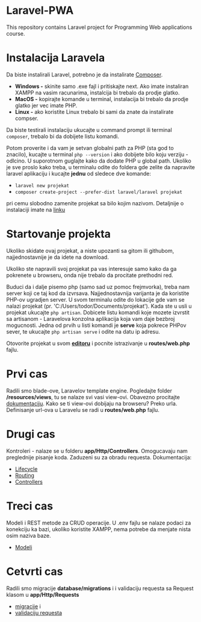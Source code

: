 # Laravel-PWA
This repository contains Laravel project for Programming Web applications course.

# Instalacija Laravela
Da biste instalirali Laravel, potrebno je da instalirate [Composer](https://getcomposer.org/).
* **Windows -** skinite samo .exe fajl i pritiskajte next.
  Ako imate instaliran XAMPP na vasim racunarima, instalcija bi trebalo da prodje glatko.
* **MacOS -** kopirajte komande u terminal, instalacija bi trebalo da prodje glatko jer vec imate PHP.
* **Linux -** ako koristite Linux trebalo bi sami da znate da instalirate compser.

Da biste testirali instalaciju ukucajte u command prompt ili terminal `composer`, trebalo bi da dobijete listu komandi.

Potom proverite i da vam je setvan globalni path za PHP (sta god to znacilo), kucajte u terminal `php --version` i ako dobijete bilo koju verziju - odlcino. U suporotnom guglajte kako da dodate PHP u global path.
Ukoliko je sve proslo kako treba, u terminalu odite do foldera gde zelite da napravite laravel aplikaciju i kucajte **jednu** od sledece dve komande:
* `laravel new projekat`
* `composer create-project --prefer-dist laravel/laravel projekat`

pri cemu slobodno zamenite projekat sa bilo kojim nazivom.
Detaljnije o instalaciji imate na [linku](https://laravel.com/docs/5.8/installation)

# Startovanje projekta
Ukoliko skidate ovaj projekat, a niste upozanti sa gitom ili githubom, najjednostavnije je da idete na download.

Ukoliko ste napravili svoj projekat pa vas interesuje samo kako da ga pokrenete u browseru, onda nije trebalo da procitate prethodni red.

Buduci da i dalje pisemo php (samo sad uz pomoc frejmvorka), treba nam server koji ce taj kod da izvrsava.
Najjednostavnija varijanta je da koristite PHP-ov ugradjen server. 
U svom terminalu odite do lokacije gde vam se nalazi projekat (pr. 'C:/Users/todor/Documents/projekat'). Kada ste u usli u projekat ukucajte `php artisan`.
Dobicete listu komandi koje mozete izvrstit sa artisanom - Laravelova konzolna aplikacija koja vam daje bezbroj mogucnosti.
Jedna od prvih u listi komandi je  **serve** koja pokrece PHPov sever, te ukucajte `php artisan serve` i odite na datu ip adresu.

Otovorite projekat u svom **[editoru](https://www.jetbrains.com/phpstorm/)** i pocnite istrazivanje u **routes/web.php** fajlu.

# Prvi cas
Radili smo blade-ove, Laravelov template engine. Pogledajte folder **/resources/views**, tu se nalaze svi vasi view-ovi.
Obavezno procitajte [dokumentaciju](https://laravel.com/docs/5.8/blade).
Kako se ti view-ovi dobijaju na browseru? Preko urla. Definisanje url-ova u Laravelu se radi u **routes/web.php** fajlu.

# Drugi cas 
Kontroleri - nalaze se u folderu **app/Http/Controllers**. Omogucavaju nam preglednije pisanje koda. Zaduzeni su za obradu requesta.
Dokumentacija:
* [Lifecycle](https://laravel.com/docs/5.8/lifecycle)
* [Routing](https://laravel.com/docs/5.8/routing)
* [Controllers](https://laravel.com/docs/5.8/controllers)

# Treci cas 
Modeli i REST metode za CRUD operacije.
U .env fajlu se nalaze podaci za konekciju ka bazi, ukoliko koristite XAMPP, nema potrebe da menjate nista osim naziva baze.
* [Modeli](https://laravel.com/docs/5.8/eloquent)

# Cetvrti cas
Radili smo migracije **database/migrations** i i validaciju requesta sa Request klasom u **app/Http/Requests**
* [migracije](https://laravel.com/docs/5.8/migrations) i 
* [validaciju requesta](https://laravel.com/docs/5.8/validation)
